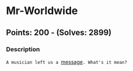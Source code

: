 # Mr-Worldwide
## Points: 200 - (Solves: 2899)
### Description
`A musician left us a `[message](message.txt)`. What's it mean?`
